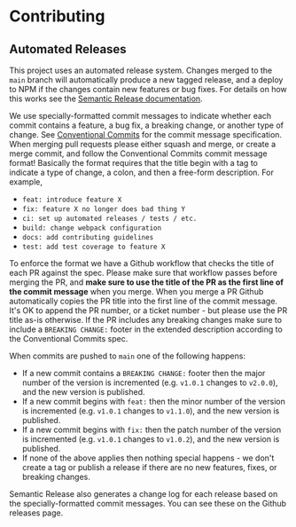 # Contributing

## Automated Releases

This project uses an automated release system. Changes merged to the `main`
branch will automatically produce a new tagged release, and a deploy to NPM if
the changes contain new features or bug fixes. For details on how this works see
the [Semantic Release documentation][].

[semantic release documentation]: https://semantic-release.gitbook.io/semantic-release/

We use specially-formatted commit messages to indicate whether each commit
contains a feature, a bug fix, a breaking change, or another type of change. See
[Conventional Commits][] for the commit message specification. When merging pull
requests please either squash and merge, or create a merge commit, and follow
the Conventional Commits commit message format! Basically the format requires
that the title begin with a tag to indicate a type of change, a colon, and then
a free-form description. For example,

- `feat: introduce feature X`
- `fix: feature X no longer does bad thing Y`
- `ci: set up automated releases / tests / etc.`
- `build: change webpack configuration`
- `docs: add contributing guidelines`
- `test: add test coverage to feature X`

To enforce the format we have a Github workflow that checks the title of each PR
against the spec. Please make sure that workflow passes before merging the PR,
and **make sure to use the title of the PR as the first line of the commit
message** when you merge. When you merge a PR Github automatically copies the PR
title into the first line of the commit message. It's OK to append the PR
number, or a ticket number - but please use the PR title as-is otherwise. If the
PR includes any breaking changes make sure to include a `BREAKING CHANGE:`
footer in the extended description according to the Conventional Commits spec.

[conventional commits]: https://www.conventionalcommits.org/en/v1.0.0/

When commits are pushed to `main` one of the following happens:

- If a new commit contains a `BREAKING CHANGE:` footer then the major number of
  the version is incremented (e.g. `v1.0.1` changes to `v2.0.0`), and the new
  version is published.
- If a new commit begins with `feat:` then the minor number of the version is
  incremented (e.g. `v1.0.1` changes to `v1.1.0`), and the new version is
  published.
- If a new commit begins with `fix:` then the patch number of the version is
  incremented (e.g. `v1.0.1` changes to `v1.0.2`), and the new version is
  published.
- If none of the above applies then nothing special happens - we don't create
  a tag or publish a release if there are no new features, fixes, or breaking
  changes.

Semantic Release also generates a change log for each release based on the
specially-formatted commit messages. You can see these on the Github releases
page.
